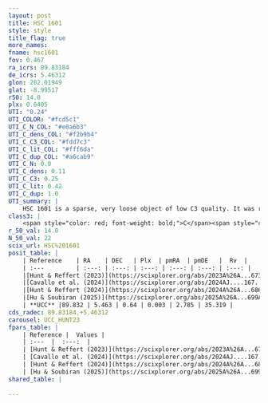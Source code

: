 ```yaml
---
layout: post
title: HSC 1601
style: style
title_flag: true
more_names: 
fname: hsc1601
fov: 0.467
ra_icrs: 89.83184
de_icrs: 5.46312
glon: 202.01949
glat: -8.99517
r50: 14.0
plx: 0.6405
UTI: "0.24"
UTI_COLOR: "#fcd5c1"
UTI_C_N_COL: "#e0a6b3"
UTI_C_dens_COL: "#f2b9b4"
UTI_C_C3_COL: "#fdd7c3"
UTI_C_lit_COL: "#fff6da"
UTI_C_dup_COL: "#a6cab9"
UTI_C_N: 0.0
UTI_C_dens: 0.11
UTI_C_C3: 0.25
UTI_C_lit: 0.42
UTI_C_dup: 1.0
UTI_summary: |
    HSC 1601 is a sparse, very loose object of low C3 quality. It was recently reported in the literature.<br><br><span style="color: #99180f; font-weight: bold;">Warning: </span>contains less than 25 stars with <i>P>0.5</i> estimated.
class3: |
    <span style="color: red; font-weight: bold;">C</span><span style="color: red; font-weight: bold;">C</span>
r_50_val: 14.0
N_50_val: 22
scix_url: HSC%201601
posit_table: |
    | Reference    | RA    | DEC   | Plx  | pmRA  | pmDE   |  Rv  |
    | :---         | :---: | :---: | :---: | :---: | :---: | :---: |
    |[Hunt & Reffert (2023)](https://scixplorer.org/abs/2023A%26A...673A.114H) | 89.832 | 5.459 | 0.633 | -0.007 | 2.763 | 35.373 |
    |[Cavallo et al. (2024)](https://scixplorer.org/abs/2024AJ....167...12C) | 89.783 | 5.52 | 0.636 | -- | -- | -- |
    |[Hunt & Reffert (2024)](https://scixplorer.org/abs/2024A%26A...686A..42H) | 89.832 | 5.459 | 0.633 | -0.007 | 2.763 | 35.373 |
    |[Hu & Soubiran (2025)](https://scixplorer.org/abs/2025A%26A...699A.246H) | 89.783 | 5.52 | -- | -- | -- | -- |
    | **UCC** |89.832 | 5.463 | 0.64 | 0.003 | 2.785 | 35.319 | 
cds_radec: 89.83184,+5.46312
carousel: UCC_HUNT23
fpars_table: |
    | Reference |  Values |
    | :---  |  :---:  |
    | [Hunt & Reffert (2023)](https://scixplorer.org/abs/2023A%26A...673A.114H) | `AV50=1.864, diffAV50=1.012, MOD50=10.886, logAge50=8.264` |
    | [Cavallo et al. (2024)](https://scixplorer.org/abs/2024AJ....167...12C) | `AV50=2.1, dMod50=11.3, logAge50=8.74, [Fe/H]50=-0.03` |
    | [Hunt & Reffert (2024)](https://scixplorer.org/abs/2024A%26A...686A..42H) | `MassJ=82.3621` |
    | [Hu & Soubiran (2025)](https://scixplorer.org/abs/2025A%26A...699A.246H) | `MA22=-0.28, MA23f=-0.27, MZ23=-0.19, MK24=-0.26, MF24=-0.24` |
shared_table: |
    
---
```

